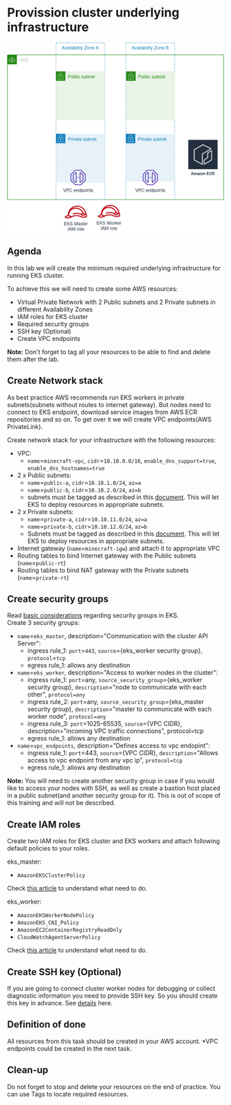 # Provission cluster underlying infrastructure
<img src="images/network.png" width="800">

## Agenda

In this lab we will create the minimum required underlying infrastructure for running EKS cluster.

To achieve this we will need to create some AWS resources:
- Virtual Private Network with 2 Public subnets and 2 Private subnets in different Availability Zones
- IAM roles for EKS cluster 
- Required security groups
- SSH key (Optional)
- Create VPC endpoints

**Note:** Don't forget to tag all your resources to be able to find and delete them after the lab.

## Create Network stack
As best practice AWS recommends run EKS workers in private subnets(subnets without routes to internet gateway). But nodes need to connect to EKS endpoint, download service images from AWS ECR repositories and so on.
To get over it we will create VPC endpoints(AWS PrivateLink).

Create network stack for your infrastructure with the following resources:

- VPC: 
  - `name`=`minecraft-vpc`, `cidr`=`10.10.0.0/16`, `enable_dns_support=true`, `enable_dns_hostnames=true`
- 2 x Public subnets:
  - `name`=`public-a`, `cidr`=`10.10.1.0/24`, `az=a`
  - `name`=`public-b`, `cidr`=`10.10.2.0/24`, `az=b`
  - subnets must be tagged as described in this [document](https://aws.amazon.com/premiumsupport/knowledge-center/eks-vpc-subnet-discovery/). This will let EKS to deploy resources in appropriate subnets.
- 2 x Private subnets:
  - `name`=`private-a`, `cidr`=`10.10.11.0/24`, `az=a`
  - `name`=`private-b`, `cidr`=`10.10.12.0/24`, `az=b`
  - Subnets must be tagged as described in this [document](https://aws.amazon.com/premiumsupport/knowledge-center/eks-vpc-subnet-discovery/). This will let EKS to deploy resources in appropriate subnets.
- Internet gateway (`name`=`minecraft-igw`) and attach it to appropriate VPC
- Routing tables to bind Internet gateway with the Public subnets (`name`=`public-rt`)
- Routing tables to bind NAT gateway with the Private subnets (`name`=`private-rt`)

## Create security groups
Read [basic considerations](https://docs.aws.amazon.com/eks/latest/userguide/sec-group-reqs.html) regarding security groups in EKS.  
Create 3 security groups:
- `name`=`eks_master`, description="Communication with the cluster API Server":
  - ingress rule_1: `port`=`443`, `source`={eks_worker security group}, `protocol`=`tcp`
  - egress rule_1: allows any destination
- `name`=`eks_worker`, description="Access to worker nodes in the cluster":
  - ingress rule_1: `port`=any, `source_security_group`={eks_worker security group}, `description`="node to communicate with each other", `protocol=any`
  - ingress rule_2: `port`=any, `source_security_group`={eks_master security group}, `description`="master to communicate with each worker node", `protocol=any`
  - ingress rule_3: `port`=1025-65535, `source`={VPC CIDR}, description="incoming VPC traffic connections", protocol=tcp
  - egress rule_1: allows any destination
- `name`=`vpc_endpoints`, description="Defines access to vpc endopint":
  - ingress rule_1: `port`=443, `source`={VPC CIDR}, `description`="Allows access to vpc endpoint from any vpc ip", `protocol=tcp`
  - egress rule_1: allows any destination

**Note:** You will need to create another security group in case if you would like to access your nodes with SSH, as well as create a bastion host placed in a public subnet(and another security group for it). This is out of scope of this training and will not be described.

## Create IAM roles
Create two IAM roles for EKS cluster and EKS workers and attach following default policies to your roles.

eks_master:
- `AmazonEKSClusterPolicy`

Check [this article](https://docs.aws.amazon.com/eks/latest/userguide/service_IAM_role.html) to understand what need to do.

eks_worker:
- `AmazonEKSWorkerNodePolicy`
- `AmazonEKS_CNI_Policy`
- `AmazonEC2ContainerRegistryReadOnly`
- `CloudWatchAgentServerPolicy`

Check [this article](https://docs.aws.amazon.com/eks/latest/userguide/service_IAM_role.html) to understand what need to do.

## Create SSH key (Optional)
If you are going to connect cluster worker nodes for debugging or collect diagnostic information you need to provide SSH key.
So you should create this key in advance.
See [details](https://docs.aws.amazon.com/eks/latest/userguide/create-managed-node-group.html) here.


## Definition of done

All resources from this task should be created in your AWS account. *VPC endpoints could be created in the next task. 

## Clean-up

Do not forget to stop and delete your resources on the end of practice. You can use Tags to locate required resources.

